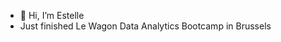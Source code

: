 - 👋 Hi, I’m Estelle 
- Just finished Le Wagon Data Analytics Bootcamp in Brussels 

<!---
Estellevi94/Estellevi94 is a ✨ special ✨ repository because its `README.md` (this file) appears on your GitHub profile.
You can click the Preview link to take a look at your changes.
--->
